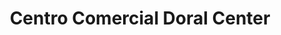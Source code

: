 ---
title: "Centro Comercial Doral Center"
url: /el-tigre/centro-comercial-doral-center/
shop: Einkaufszentrum
---
